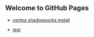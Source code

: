 ## Welcome to GitHub Pages


+ [centos shadowsocks install](https://github.com/lozye/lozye.github.io/blob/master/shadowsocks-libev.sh)


+ [test](/test.html)
